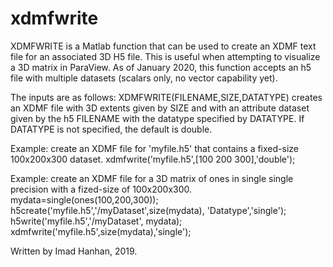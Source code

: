 # xdmfwrite

XDMFWRITE is a Matlab function that can be used to create an XDMF text file for an associated 3D H5 file. This is useful when attempting to visualize a 3D matrix in ParaView. As of January 2020, this function accepts an h5 file with multiple datasets (scalars only, no vector capability yet).

The inputs are as follows:
XDMFWRITE(FILENAME,SIZE,DATATYPE) creates an XDMF file with 3D extents given by SIZE and with an attribute dataset given by the h5 FILENAME with the datatype specified by DATATYPE. If DATATYPE is not specified, the default is double.

Example:  create an XDMF file for 'myfile.h5' that contains a fixed-size 100x200x300 dataset.
    xdmfwrite('myfile.h5',[100 200 300],'double');

Example:  create an XDMF file for a 3D matrix of ones in single single precision with a fized-size of 100x200x300.
    mydata=single(ones(100,200,300));
    h5create('myfile.h5','/myDataset',size(mydata), 'Datatype','single');
    h5write('myfile.h5','/myDataset', mydata);
    xdmfwrite('myfile.h5',size(mydata),'single');

Written by Imad Hanhan, 2019.
